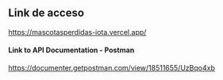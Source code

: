## Link de acceso
https://mascotasperdidas-iota.vercel.app/

#### Link to API Documentation - Postman
https://documenter.getpostman.com/view/18511655/UzBqo4xb
